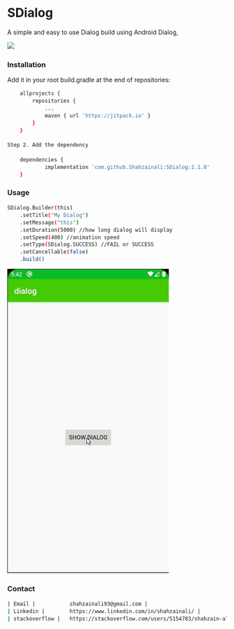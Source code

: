# SDialog
A simple and easy to use Dialog build using Android Dialog,

[![](https://jitpack.io/v/Shahzainali/SDialog.svg)](https://jitpack.io/#Shahzainali/SDialog)


### Installation


Add it in your root build.gradle at the end of repositories:
```sh
	allprojects {
		repositories {
			...
			maven { url 'https://jitpack.io' }
		}
	}

Step 2. Add the dependency

	dependencies {
	        implementation 'com.github.Shahzainali:SDialog:1.1.0'
	}
```
### Usage
```sh
SDialog.Builder(this)
    .setTitle("My Dialog")  
    .setMessage("this")
    .setDuration(5000) //how long dialog will display
    .setSpeed(400) //animation speed
    .setType(SDialog.SUCCESS) //FAIL or SUCCESS
    .setCancellable(false)
    .build()
```

![](sdialog.gif)


### Contact
```sh
| Email |           shahzainali93@gmail.com |
| Linkedin |        https://www.linkedin.com/in/shahzainali/ |
| stackoverflow |   https://stackoverflow.com/users/5154783/shahzain-ali |
```


